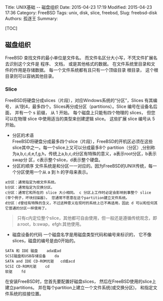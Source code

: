 Title: UNIX基础 -- 磁盘组织
Date: 2015-04-23 17:19
Modified: 2015-04-23 17:36
Category: FreeBSD
Tags: unix, disk, slice, freebsd,
Slug: freebsd-disk
Authors: 孤逐王
Summary:

[TOC]

## 磁盘组织

FreeBSD 查找文件的最小单位是文件名。 而文件名区分大小写，不凭文件扩展名去识别这个文件是 程序、 文档， 或是其他格式的数据。
在文件系统里目录和文件的作用是存储数据。 每一个文件系统都有且只有一个顶级目录 根目录， 这个根目录则可以容纳其他目录。

### Slice
FreeBSD将硬盘分成slices（片段），对应Windows系统的“分区”，Slices 有其编号， 从1到4，最多四个。Slices再分成分区（partitions）。Slice 编号在设备名后面， 并有一个 s 前缀， 从 1 开始。 每个磁盘上只能有四个物理的 slices， 但您可以在物理 slice 中使用适当的类型来创建逻辑 slice。 这些扩展 slice 编号从 5 开始。

- 分区的术语   
FreeBSD将硬盘分成最多四个slice（片段），FreeBSD的开机区必须在这些slice其中之一。每一个slice上又可以分成最多8个 partition（分区）,分别称为a,b,c,d,e,f,g,h，传统上a,b,c,d分区有特殊的意义，a表示root分区，b表示swap分 区，c表示整个slice，d表示整个硬盘。
- 分区的顺序
文件系统是和分区一一对应的。因为FreeBSD的UNIX传统，每一个分区使用一个从 a 到 h 的字母来表示。

```
a分区：通常指定为根文件系统。
b分区：通常指定为交换分区。
c分区：通常它和所在的 slice 大小相同。 c 分区上工作时必定会影响到事整个 slice (举个例子，坏块扫描器)。 您通常不愿意在这个partition建立文件系统。
d分区：d曾经有特殊的含义，不过这种意义在现时的系统上已不再适用，因此 d 可以和任何其它普通的分区一样使用了。
```

> 只有c内定位整个slice，其他都可自由使用，但一般还是遵循传统观念，即a:root，b:swap，efgh:其他使用。

- 磁盘设备的代码
一个磁盘名字是用磁盘类型代码和编号来标识的， 它不像slices，磁盘的编号是由0开始的。

```
SATA 和 IDE 磁盘    ada或ad
SCSI磁盘和USB存储设备    da 
SATA and IDE CD-ROM光驱   cd或acd
SCSI CD-ROM光驱    cd
软驱    fd
```

在安装FreeBSD时，您首先要配置好磁盘slices， 然后在FreeBSD使用的slice上建立partitions。 并在每个partition上建立一个文件系统(或交换分区)， 和指定文件系统的挂接位置。
